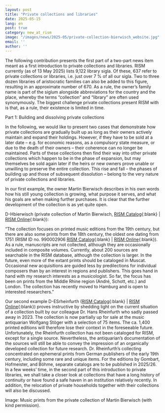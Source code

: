 ```yaml
---
layout: post
title: "Private collections and libraries"
date: 2025-05-15
lang: en
post: true
category: new_at_rism
image: "/images/news/2025-05/private-collection-bierwisch_website.jpg"
email: ''
author: ''
---
```


The following contribution presents the first part of a two-part news item meant as a first introduction to private collections and libraries. RISM currently (as of 13 May 2025) lists 9,122 library sigla. Of these, 637 refer to private collections or libraries, i.e. just over 7 % of all our sigla. Two to three dozen libraries of aristocratic families can also be added to this figure, resulting in an approximate number of 670. As a rule, the owner’s family name is part of the siglum alongside abbreviations for the country and the place, whereby the terms “collection” and “library” are often used synonymously. The biggest challenge private collections present RISM with is that, as a rule, their existence is limited in time.

Part 1: Building and dissolving private collections

In the following, we would like to present two cases that demonstrate how private collections are gradually built up as long as their owners actively maintain and expand their holdings. However, if they have to be sold at a later date – e.g. for economic reasons, as a compulsory state measure, or due to the death of their owners – their coherence can no longer be maintained. Parts of these collections then find their way into other private collections which happen to be in the phase of expansion, but may themselves be sold again later if the heirs or new owners prove unable or unwilling to preserve the entire collection. This rise and fall – the phases of building up and those of subsequent dissolution – belong to the very nature of private collections and libraries.

In our first example, the owner Martin Bierwisch describes in his own words how his still young collection is growing, what purpose it serves, and what his goals are when making further purchases. It is clear that the further development of the collection is as yet quite open.

D-Hbierwisch (private collection of Martin Bierwisch, [RISM Catalog](https://opac.rism.info/search?View=rism&siglum=D-Hbierwisch){:blank} \| [RISM Online](https://rism.online/institutions/30080138){:blank}):

“The collection focuses on printed music editions from the 19th century, but there are also some prints from the 18th century, the oldest one dating from 1751 (RISM ID no. 990002906 [RISM Catalog](https://opac.rism.info/id/rismid/rism990002906){:blank} \| [RISM Online](https://rism.online/sources/990002906){:blank}). As a rule, manuscripts are not collected, although they are occasionally included in composite volumes. Currently, about 200 sources are searchable in the RISM database, although the collection is larger. In the future, even more of the extant prints should be cataloged in Muscat. Occasional new acquisitions are guided less by predilections for individual composers than by an interest in regions and publishers. This goes hand in hand with my research interests as a musicologist. So far, the focus has been on prints from the Middle Rhine region (André, Schott, etc.) and London. The collection has recently moved to Hamburg and is open to interested researchers.”

Our second example D-ESrheinfurth ([RISM Catalog](https://opac.rism.info/search?View=rism&siglum=D-ESrheinfurth){:blank} \| [RISM Online](https://rism.online/institutions/30080448){:blank}) proves instructive by shedding light on the current situation of a collection built by our colleague Dr. Hans Rheinfurth who sadly passed away in 2023. The collection is now partially up for sale at the music antiquarian Wolfgang Stöger with a selection of 75 items. The ca. 1,400 printed editions will therefore lose their context in the foreseeable future. Unfortunately, the Rheinfurth collection has not been cataloged for RISM, except for a single source. Nevertheless, the antiquarian’s documentation of the sources will still be able to convey the impression of an organically developed collection for future research. Dr. Rheinfurth’s collecting concentrated on ephemeral prints from German publishers of the early 19th century, including some rare and unique items. For the editions by Gombart, Hofmeister, and Böhme, separate catalogs are to be published in 2025/26.
In a few weeks’ time, in the second part of this introduction to private libraries, we shall take a closer look at collections that have a long history of continuity or have found a safe haven in an institution relatively recently. In addition, the relocation of private households together with their collections will also be discussed.

Image: Music prints from the private collection of Martin Bierwisch (with kind permission). 


